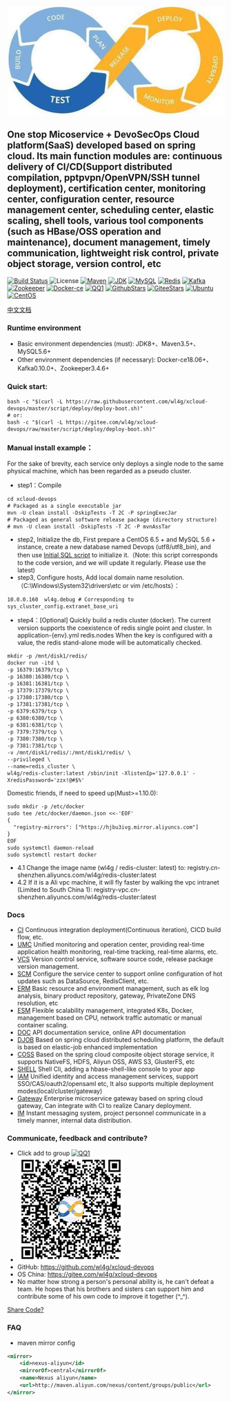 ![SuperDevops](shots/logo.jpg)
## One stop Micoservice + DevoSecOps Cloud platform(SaaS) developed based on spring cloud. Its main function modules are: continuous delivery of CI/CD(Support distributed compilation, pptpvpn/OpenVPN/SSH tunnel deployment), certification center, monitoring center, configuration center, resource management center, scheduling center, elastic scaling, shell tools, various tool components (such as HBase/OSS operation and maintenance), document management, timely communication, lightweight risk control, private object storage, version control, etc

[![Build Status](https://travis-ci.org/wl4g/xcloud-devops.svg)](https://travis-ci.org/wl4g/xcloud-devops)
![License](https://img.shields.io/badge/license-Apache2.0+-green.svg)
[![Maven](https://img.shields.io/badge/Maven-3.5+-green.svg)](https://github.com/wl4g/xcloud-devops)
[![JDK](https://img.shields.io/badge/JDK-1.8+-green.svg)](https://github.com/wl4g/xcloud-devops)
[![MySQL](https://img.shields.io/badge/MySQL-5.6+-green.svg)](https://github.com/wl4g/xcloud-devops)
[![Redis](https://img.shields.io/badge/RedisCluster-3+-green.svg)](https://github.com/wl4g/xcloud-devops)
[![Kafka](https://img.shields.io/badge/Kafka-0.10.0+-green.svg)](https://github.com/wl4g/xcloud-devops)
[![Zookeeper](https://img.shields.io/badge/Zookeeper-3.4.6+-green.svg)](https://github.com/wl4g/xcloud-devops)
[![Docker-ce](https://img.shields.io/badge/DockerCE-18.06+-green.svg)](https://github.com/wl4g/xcloud-devops)
[![QQ1](https://img.shields.io/badge/QQ1-855349515-green.svg)](https://shang.qq.com/wpa/qunwpa?idkey=0343b06591d19188d86dc078912adfc5c40f023c8ec5a0d1eda5bdfc35ab40d0)
[![GithubStars](https://img.shields.io/github/stars/wl4g/xcloud-devops)](https://github.com/wl4g/xcloud-devops)
[![GiteeStars](https://gitee.com/wl4g/xcloud-devops/badge/star.svg)](https://gitee.com/wl4g/xcloud-devops)
[![Ubuntu](https://img.shields.io/badge/Ubuntu-16+-green.svg)](https://gitee.com/wl4g/xcloud-devops)
[![CentOS](https://img.shields.io/badge/CentOS-6.5+-green.svg)](https://gitee.com/wl4g/xcloud-devops)


[中文文档](README_CN.md)

### Runtime environment
- Basic environment dependencies (must): JDK8+、Maven3.5+、MySQL5.6+
- Other environment dependencies (if necessary): Docker-ce18.06+、Kafka0.10.0+、Zookeeper3.4.6+


### Quick start:
```
bash -c "$(curl -L https://raw.githubusercontent.com/wl4g/xcloud-devops/master/script/deploy/deploy-boot.sh)"
# or:
bash -c "$(curl -L https://gitee.com/wl4g/xcloud-devops/raw/master/script/deploy/deploy-boot.sh)"
```

### Manual install example：
For the sake of brevity, each service only deploys a single node to the same physical machine, which has been regarded as a pseudo cluster.

- step1：Compile

```
cd xcloud-devops
# Packaged as a single executable jar
mvn -U clean install -DskipTests -T 2C -P springExecJar
# Packaged as general software release package (directory structure)
# mvn -U clean install -DskipTests -T 2C -P mvnAssTar
```
- step2, Initialize the db, First prepare a CentOS 6.5 + and MySQL 5.6 + instance, create a new database named Devops (utf8/utf8_bin), and then use [Initial SQL script](../../../xcloud-devops-data/tree/master/db) to initialize it.（Note: this script corresponds to the code version, and we will update it regularly. Please use the latest)
- step3, Configure hosts, Add local domain name resolution.（C:\Windows\System32\drivers\etc or vim /etc/hosts）：
```
10.0.0.160	wl4g.debug # Corresponding to sys_cluster_config.extranet_base_uri
```
- step4：[Optional] Quickly build a redis cluster (docker). The current version supports the coexistence of redis single point and cluster. In application-{env}.yml redis.nodes When the key is configured with a value, the redis stand-alone mode will be automatically checked.
```
mkdir -p /mnt/disk1/redis/
docker run -itd \
-p 16379:16379/tcp \
-p 16380:16380/tcp \
-p 16381:16381/tcp \
-p 17379:17379/tcp \
-p 17380:17380/tcp \
-p 17381:17381/tcp \
-p 6379:6379/tcp \
-p 6380:6380/tcp \
-p 6381:6381/tcp \
-p 7379:7379/tcp \
-p 7380:7380/tcp \
-p 7381:7381/tcp \
-v /mnt/disk1/redis/:/mnt/disk1/redis/ \
--privileged \
--name=redis_cluster \
wl4g/redis-cluster:latest /sbin/init -XlistenIp='127.0.0.1' -XredisPassword='zzx!@#$%'
```
Domestic friends, if need to speed up(Must>=1.10.0):
```
sudo mkdir -p /etc/docker
sudo tee /etc/docker/daemon.json <<-'EOF'
{
  "registry-mirrors": ["https://hjbu3ivg.mirror.aliyuncs.com"]
}
EOF
sudo systemctl daemon-reload
sudo systemctl restart docker
```
- 4.1 Change the image name (wl4g / redis-cluster: latest) to: registry.cn-shenzhen.aliyuncs.com/wl4g/redis-cluster:latest
- 4.2 If it is a Ali vpc machine, it will fly faster by walking the vpc intranet (Limited to South China 1): registry-vpc.cn-shenzhen.aliyuncs.com/wl4g/redis-cluster:latest


### Docs
- [CI](xcloud-devops-ci/README.md)                  Continuous integration deployment(Continuous iteration), CICD build flow, etc.
- [UMC](xcloud-devops-umc/README.md)                Unified monitoring and operation center, providing real-time application health monitoring, real-time tracking, real-time alarms, etc.
- [VCS](xcloud-devops-vcs/README.md)                Version control service, software source code, release package version management.
- [SCM](xcloud-devops-scm/README.md)                Configure the service center to support online configuration of hot updates such as DataSource, RedisClient, etc.
- [ERM](xcloud-devops-erm/README_CN.md)             Basic resource and environment management, such as elk log analysis, binary product repository, gateway, PrivateZone DNS resolution, etc
- [ESM](xcloud-devops-esm/README.md)                Flexible scalability management, integrated K8s, Docker, management based on CPU, network traffic automatic or manual container scaling.
- [DOC](xcloud-devops-doc/README.md)                API documentation service, online API documentation
- [DJOB](xcloud-djob/README_CN.md)           Based on spring cloud distributed scheduling platform, the default is based on elastic-job enhanced implementation
- [COSS](xcloud-coss/README_CN.md)           Based on the spring cloud composite object storage service, it supports NativeFS, HDFS, Aliyun OSS, AWS S3, GlusterFS, etc
- [SHELL](xcloud-shell/README.md)            Shell Cli, adding a hbase-shell-like console to your app
- [IAM](xcloud-iam/README.md)                Unified identity and access management services, support SSO/CAS/oauth2/opensaml etc, It also supports multiple deployment modes(local/cluster/gateway)
- [Gateway](xcloud-gateway/README.md)        Enterprise microservice gateway based on spring cloud gateway, Can integrate with CI to realize Canary deployment.
- [IM](xcloud-im/README.md)                  Instant messaging system, project personnel communicate in a timely manner, internal data distribution.

### Communicate, feedback and contribute?
- Click add to group [![QQ1](https://img.shields.io/badge/QQ1-855349515-green.svg)](https://shang.qq.com/wpa/qunwpa?idkey=0343b06591d19188d86dc078912adfc5c40f023c8ec5a0d1eda5bdfc35ab40d0)
- ![q855349515](shots/q855349515.jpg)
- GitHub: https://github.com/wl4g/xcloud-devops
- OS China: https://gitee.com/wl4g/xcloud-devops
- No matter how strong a person's personal ability is, he can't defeat a team. He hopes that his brothers and sisters can support him and contribute some of his own code to improve it together (^_^).

[Share Code?](https://www.cnblogs.com/wenber/p/3630921.html)


### FAQ
- maven mirror config
```xml
<mirror>
    <id>nexus-aliyun</id>
    <mirrorOf>central</mirrorOf>
    <name>Nexus aliyun</name>
    <url>http://maven.aliyun.com/nexus/content/groups/public</url>
</mirror>
```